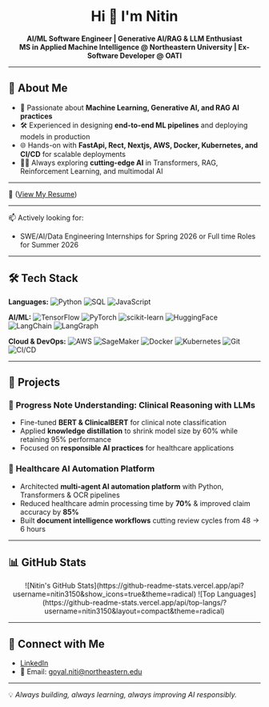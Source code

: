 <h1 align="center">Hi 👋 I'm Nitin</h1>
<p align="center">
<b>AI/ML Software Engineer | Generative AI/RAG & LLM Enthusiast</b><br> 
<b>MS in Applied Machine Intelligence @ Northeastern University  | Ex-Software Developer @ OATI</b>
</p>

---

## 🚀 About Me  
- 🤖 Passionate about **Machine Learning, Generative AI, and RAG AI practices**  
- 🛠️ Experienced in designing **end-to-end ML pipelines** and deploying models in production    
- 🌐 Hands-on with **FastApi, Rect, Nextjs, AWS, Docker, Kubernetes, and CI/CD** for scalable deployments  
- 🧑‍🏫 Always exploring **cutting-edge AI** in Transformers, RAG, Reinforcement Learning, and multimodal AI

---

📄 ([View My Resume](https://drive.google.com/file/d/1_-DA10RUhfj8ZuwoaTWpMYMJjA2N_ukI/view?usp=drive_link))

---

📫 Actively looking for:

- SWE/AI/Data Engineering Internships for Spring 2026 or Full time Roles for Summer 2026

---

## 🛠️ Tech Stack  

**Languages:** 
![Python](https://img.shields.io/badge/Python-3776AB?style=flat&logo=python&logoColor=white)
![SQL](https://img.shields.io/badge/SQL-4479A1?style=flat&logo=postgresql&logoColor=white)
![JavaScript](https://img.shields.io/badge/JavaScript-00ADD8?style=flat&logo=javascript&logoColor=white)
 
**AI/ML:** 
![TensorFlow](https://img.shields.io/badge/TensorFlow-FF6F00?style=flat&logo=tensorflow&logoColor=white)
![PyTorch](https://img.shields.io/badge/PyTorch-EE4C2C?style=flat&logo=pytorch&logoColor=white)
![scikit-learn](https://img.shields.io/badge/scikit--learn-F7931E?style=flat&logo=scikitlearn&logoColor=white)
![HuggingFace](https://img.shields.io/badge/HuggingFace-FFD21E?style=flat&logo=huggingface&logoColor=black)
![LangChain](https://img.shields.io/badge/LangChain-1C3C3C?style=flat&logo=chainlink&logoColor=white)
![LangGraph](https://img.shields.io/badge/LangGraph-0A66C2?style=flat&logo=graphql&logoColor=white)

**Cloud & DevOps:** 
![AWS](https://img.shields.io/badge/AWS-232F3E?style=flat&logo=amazonaws&logoColor=white)
![SageMaker](https://img.shields.io/badge/SageMaker-FF9900?style=flat&logo=amazonaws&logoColor=white)
![Docker](https://img.shields.io/badge/Docker-2496ED?style=flat&logo=docker&logoColor=white)
![Kubernetes](https://img.shields.io/badge/Kubernetes-326CE5?style=flat&logo=kubernetes&logoColor=white)
![Git](https://img.shields.io/badge/Git-F05032?style=flat&logo=git&logoColor=white)
![CI/CD](https://img.shields.io/badge/CI%2FCD-4285F4?style=flat&logo=githubactions&logoColor=white)

---

## 🔬 Projects  

### 🏥 **Progress Note Understanding: Clinical Reasoning with LLMs**  
- Fine-tuned **BERT & ClinicalBERT** for clinical note classification  
- Applied **knowledge distillation** to shrink model size by 60% while retaining 95% performance  
- Focused on **responsible AI practices** for healthcare applications 

### 🤖 **Healthcare AI Automation Platform**
- Architected **multi-agent AI automation platform** with Python, Transformers & OCR pipelines  
- Reduced healthcare admin processing time by **70%** & improved claim accuracy by **85%**  
- Built **document intelligence workflows** cutting review cycles from 48 → 6 hours

---

## 📊 GitHub Stats  
<p align="center">
![Nitin's GitHub Stats](https://github-readme-stats.vercel.app/api?username=nitin3150&show_icons=true&theme=radical)  
![Top Languages](https://github-readme-stats.vercel.app/api/top-langs/?username=nitin3150&layout=compact&theme=radical)
</p>

---

## 🤝 Connect with Me  
- [LinkedIn](https://www.linkedin.com/in/nitin-k-goyal)  
- 📧 Email: goyal.niti@northeastern.edu 

---

💡 *Always building, always learning, always improving AI responsibly.*
